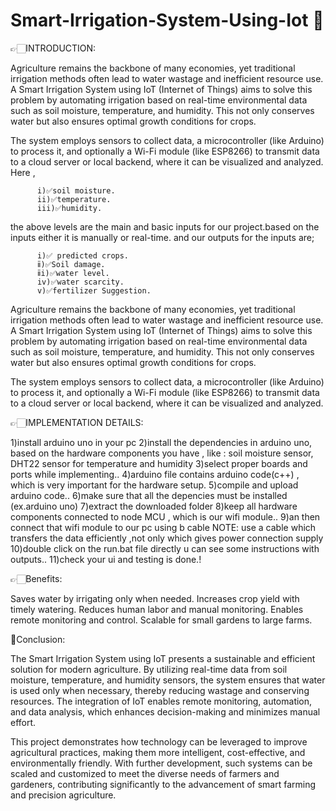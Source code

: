 # Smart-Irrigation-System-Using-Iot 🌱

👉🏻INTRODUCTION:

Agriculture remains the backbone of many economies, yet traditional irrigation methods often lead to water wastage and inefficient resource use. A Smart Irrigation System using IoT (Internet of Things) aims to solve this problem by automating irrigation based on real-time environmental data such as soil moisture, temperature, and humidity. This not only conserves water but also ensures optimal growth conditions for crops.

The system employs sensors to collect data, a microcontroller (like Arduino) to process it, and optionally a Wi-Fi module (like ESP8266) to transmit data to a cloud server or local backend, where it can be visualized and analyzed.
Here ,

          i)✅soil moisture.
          ii)✅temperature. 
          iii)✅humidity. 
          
the above levels are the main and basic inputs for our project.based on the inputs either it is manually or real-time.
and our outputs for the inputs are;

          i)✅ predicted crops.
          ⅱ)✅Soil damage.
          ⅱi)✅water level.
          iv)✅water scarcity.
          v)✅fertilizer Suggestion.

Agriculture remains the backbone of many economies, yet traditional irrigation methods often lead to water wastage and inefficient resource use. A Smart Irrigation System using IoT (Internet of Things) aims to solve this problem by automating irrigation based on real-time environmental data such as soil moisture, temperature, and humidity. This not only conserves water but also ensures optimal growth conditions for crops.

The system employs sensors to collect data, a microcontroller (like Arduino) to process it, and optionally a Wi-Fi module (like ESP8266) to transmit data to a cloud server or local backend, where it can be visualized and analyzed.


👉🏻IMPLEMENTATION DETAILS:

1)install arduino uno in your pc
2)install the dependencies in arduino uno, based on the hardware components you have , like : soil moisture sensor, DHT22 sensor for temperature and humidity
3)select proper boards and ports while implementing..
4)arduino file contains arduino code(c++) , which is very important for the hardware setup.
5)compile and upload arduino code..
6)make sure that all the depencies must be installed (ex.arduino uno)
7)extract the downloaded folder
8)keep all hardware components connected to node MCU , which is our wifi module..
9)an then connect that wifi module to our pc using b cable 
      NOTE: use a cable which transfers the data efficiently ,not only which gives power connection supply
10)double click on the run.bat file directly u can see some instructions with outputs..
11)check your ui and testing is done.!


👉🏻Benefits:

  Saves water by irrigating only when needed.
  Increases crop yield with timely watering.
  Reduces human labor and manual monitoring.
  Enables remote monitoring and control.
  Scalable for small gardens to large farms.


🌾Conclusion:

  The Smart Irrigation System using IoT presents a sustainable and efficient solution for modern agriculture. By utilizing real-time data from soil moisture, temperature,      and humidity sensors, the system ensures that water is used only when necessary, thereby reducing wastage and conserving resources. The integration of IoT enables remote     monitoring, automation, and data analysis, which enhances decision-making and minimizes manual effort.

  This project demonstrates how technology can be leveraged to improve agricultural practices, making them more intelligent, cost-effective, and environmentally friendly.      With further development, such systems can be scaled and customized to meet the diverse needs of farmers and gardeners, contributing significantly to the advancement of      smart farming and precision agriculture.
  
